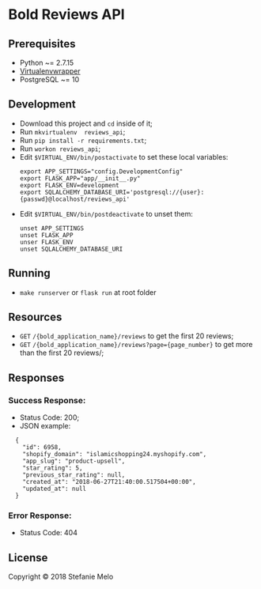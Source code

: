 # Bold Reviews API

## Prerequisites
  - Python ~= 2.7.15
  - [Virtualenvwrapper](http://virtualenvwrapper.readthedocs.io/en/latest/install.html)
  - PostgreSQL ~= 10

## Development
  - Download this project and `cd` inside of it;
  - Run `mkvirtualenv  reviews_api`;
  - Run `pip install -r requirements.txt`;
  - Run `workon reviews_api`;
  - Edit `$VIRTUAL_ENV/bin/postactivate` to set these local variables:
    ```
    export APP_SETTINGS="config.DevelopmentConfig"
    export FLASK_APP="app/__init__.py"
    export FLASK_ENV=development
    export SQLALCHEMY_DATABASE_URI='postgresql://{user}:{passwd}@localhost/reviews_api'
    ```
  - Edit `$VIRTUAL_ENV/bin/postdeactivate` to unset them:
    ```
    unset APP_SETTINGS
    unset FLASK_APP
    unser FLASK_ENV
    unset SQLALCHEMY_DATABASE_URI
    ```

## Running
  - `make runserver` or `flask run` at root folder

## Resources
  - <code>GET</code> `/{bold_application_name}/reviews` to get the first 20
    reviews;
  - <code>GET</code> `/{bold_application_name}/reviews?page={page_number}` to
    get more than the first 20 reviews/;

## Responses
### Success Response:
  - Status Code: 200;
  - JSON example:
  ```
    {
      "id": 6958,
      "shopify_domain": "islamicshopping24.myshopify.com",
      "app_slug": "product-upsell",
      "star_rating": 5,
      "previous_star_rating": null,
      "created_at": "2018-06-27T21:40:00.517504+00:00",
      "updated_at": null
    }
  ```

### Error Response:
  - Status Code: 404

## License

Copyright © 2018 Stefanie Melo
